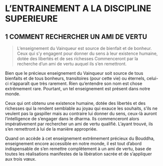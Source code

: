 # L’ENTRAINEMENT A LA DISCIPLINE SUPERIEURE
## 1 COMMENT RECHERCHER UN AMI DE VERTU

> L’enseignement du Vainqueur est source de bienfait et de bonheur.
> Ceux qui s’y engagent pour donner du sens à leur existence humaine, dotée des libertés et de ses richesses
> Commenceront par la recherche d’un ami de vertu auquel ils s’en remettront.

Bien que le précieux enseignement du Vainqueur soit source de tous bienfaits et de tous bonheurs, transitoires (pour cette vie) ou éternels, celui-ci n’apparaît que très rarement. Rien qu’entendre son nom est chose extrêmement rare. Pourtant, un tel enseignement est présent dans notre monde.

Ceux qui ont obtenu une existence humaine, dotée des libertés et des richesses  qui la rendent semblable au joyau qui exauce les souhaits, s’ils ne veulent pas la gaspiller mais au contraire lui donner du sens, ceux-là auront l’intelligence de s’engager dans le dharma. Ils commenceront alors impérativement par rechercher un ami de vertu qualifié. L’ayant trouvé, ils s’en remettront à lui de la manière appropriée.


Quand on accède à cet enseignement extrêmement précieux du Bouddha, enseignement encore accessible en notre monde, il est tout d’abord indispensable de s’en remettre complètement à un ami de vertu, base de toutes les réalisations manifestes de la libération sacrée et de s’appliquer aux trois vœux.



